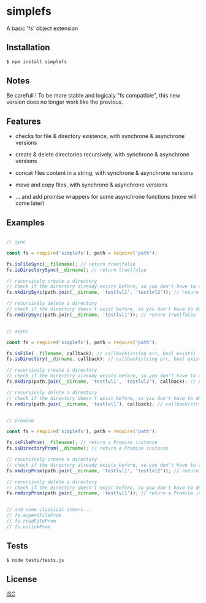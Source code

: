 # simplefs
A basic 'fs' object extension


## Installation

```bash
$ npm install simplefs
```

## Notes

Be carefull ! To be more stable and logicaly "fs compatible", this new version does no longer work like the previous.

## Features

  * checks for file & directory existence, with synchrone & asynchrone versions
  * create & delete directories recursively, with synchrone & asynchrone versions
  * concat files content in a string, with synchrone & asynchrone versions
  * move and copy files, with synchrone & asynchrone versions

  * ... and add promise wrappers for some asynchrone functions (more will come later)

## Examples

```js

// sync

const fs = require('simplefs'), path = require('path');

fs.isFileSync(__filename); // return true|false
fs.isDirectorySync(__dirname); // return true|false

// recursively create a directory
// check if the directory already exists before, so you don't have to do it
fs.mkdirpSync(path.join(__dirname, 'testlvl1', 'testlvl2')); // return true|false

// recursively delete a directory
// check if the directory doesn't exist before, so you don't have to do it
fs.rmdirpSync(path.join(__dirname, 'testlvl1')); // return true|false

```

```js

// async

const fs = require('simplefs'), path = require('path');

fs.isFile(__filename, callback); // callback(string err, bool exists)
fs.isDirectory(__dirname, callback); // callback(string err, bool exists)

// recursively create a directory
// check if the directory already exists before, so you don't have to do it
fs.mkdirp(path.join(__dirname, 'testlvl1', 'testlvl2'), callback); // callback(string err)

// recursively delete a directory
// check if the directory doesn't exist before, so you don't have to do it
fs.rmdirp(path.join(__dirname, 'testlvl1'), callback); // callback(string err)

```

```js

// promise

const fs = require('simplefs'), path = require('path');

fs.isFileProm(__filename); // return a Promise instance
fs.isDirectoryProm(__dirname); // return a Promise instance

// recursively create a directory
// check if the directory already exists before, so you don't have to do it
fs.mkdirpProm(path.join(__dirname, 'testlvl1', 'testlvl2')); // return a Promise instance

// recursively delete a directory
// check if the directory doesn't exist before, so you don't have to do it
fs.rmdirpProm(path.join(__dirname, 'testlvl1')); // return a Promise instance


// and some classical others...
// fs.appendFileProm
// fs.readFileProm
// fs.unlinkProm

```

## Tests

```bash
$ node tests/tests.js
```

## License

  [ISC](LICENSE)
